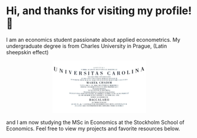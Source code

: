 # Hi, and thanks for visiting my profile! 👋

I am an economics student passionate about applied econometrics.
My undergraduate degree is from Charles University in Prague, (Latin sheepskin effect)

<p align="center">
  <img src="Bc.jpg" alt="Charles University" height="50%" width="50%">
</p>

and I am now studying the MSc in Economics at the Stockholm School of Economics. Feel free to view my projects and favorite resources  below.


 

 






